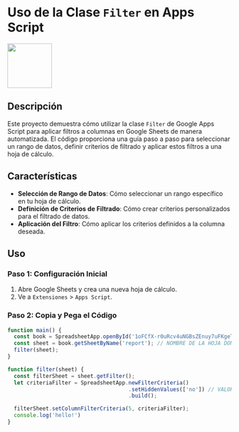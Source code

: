 # Uso de la Clase `Filter` en Apps Script

<img src="https://upload.wikimedia.org/wikipedia/commons/thumb/2/2f/Google_Apps_Script.svg/1024px-Google_Apps_Script.svg.png" height="100" text-alingth="center">

## Descripción

Este proyecto demuestra cómo utilizar la clase `Filter` de Google Apps Script para aplicar filtros a columnas en Google Sheets de manera automatizada. El código proporciona una guía paso a paso para seleccionar un rango de datos, definir criterios de filtrado y aplicar estos filtros a una hoja de cálculo.

## Características

- **Selección de Rango de Datos**: Cómo seleccionar un rango específico en tu hoja de cálculo.
- **Definición de Criterios de Filtrado**: Cómo crear criterios personalizados para el filtrado de datos.
- **Aplicación del Filtro**: Cómo aplicar los criterios definidos a la columna deseada.

## Uso

### Paso 1: Configuración Inicial

1. Abre Google Sheets y crea una nueva hoja de cálculo.
2. Ve a `Extensiones` > `Apps Script`.

### Paso 2: Copia y Pega el Código

```javascript
function main() {
  const book = SpreadsheetApp.openById('1oFCfX-r0uRcv4uNGBsZEnuy7uFKgeTIzZnDutICovKs'); // ID DE TU SPREADSHEET
  const sheet = book.getSheetByName('report'); // NOMBRE DE LA HOJA DONDE ESTA LA COLUMNA QUE VAS A FILTRAR
  filter(sheet);
}

function filter(sheet) {
  const filterSheet = sheet.getFilter();
  let criteriaFilter = SpreadsheetApp.newFilterCriteria()
                                      .setHiddenValues(['no']) // VALOR QUE VAS HA ESCONDER O VALORES POR EJEMPLO ['no','si']
                                      .build();

  filterSheet.setColumnFilterCriteria(5, criteriaFilter);
  console.log('hello!')
}

